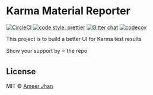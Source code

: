 # Karma Material Reporter

[![CircleCI](https://circleci.com/gh/ameerthehacker/karma-awesome-reporter.svg?style=svg)](https://circleci.com/gh/ameerthehacker/karma-awesome-reporter)
[![code style: prettier](https://img.shields.io/badge/code_style-prettier-ff69b4.svg?style=flat-square)](https://github.com/prettier/prettier)
[![Gitter chat](https://badges.gitter.im/gitterHQ/gitter.png)](https://gitter.im/Karma-awesome-reporter/Lobby)
[![codecov](https://codecov.io/gh/ameerthehacker/karma-awesome-reporter/branch/master/graph/badge.svg)](https://codecov.io/gh/ameerthehacker/karma-awesome-reporter)

This project is to build a better UI for Karma test results

Show your support by :star: the repo

## License

MIT © [Ameer Jhan](mailto:ameerjhanprof@gmail.com)
